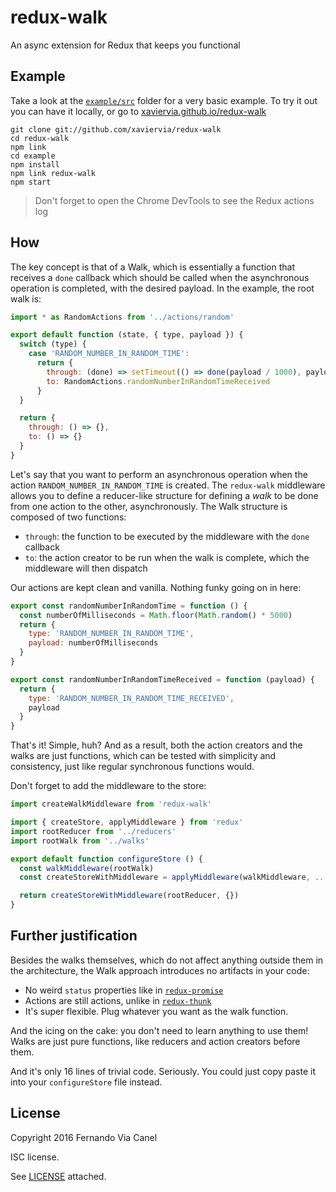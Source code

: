 # redux-walk

An async extension for Redux that keeps you functional

## Example

Take a look at the [`example/src`](https://github.com/xaviervia/redux-walk/tree/master/example/src) folder for a very basic example. To try it out you can have it locally, or go to [xaviervia.github.io/redux-walk](http://xaviervia.github.io/redux-walk/)

```
git clone git://github.com/xaviervia/redux-walk
cd redux-walk
npm link
cd example
npm install
npm link redux-walk
npm start
```

> Don't forget to open the Chrome DevTools to see the Redux actions log

## How

The key concept is that of a Walk, which is essentially a function that receives a `done` callback which should be called when the asynchronous operation is completed, with the desired payload. In the example, the root walk is:

```js
import * as RandomActions from '../actions/random'

export default function (state, { type, payload }) {
  switch (type) {
    case 'RANDOM_NUMBER_IN_RANDOM_TIME':
      return {
        through: (done) => setTimeout(() => done(payload / 1000), payload),
        to: RandomActions.randomNumberInRandomTimeReceived
      }
  }

  return {
    through: () => {},
    to: () => {}
  }
}
```

Let's say that you want to perform an asynchronous operation when the action `RANDOM_NUMBER_IN_RANDOM_TIME` is created. The `redux-walk` middleware allows you to define a reducer-like structure for defining a _walk_ to be done from one action to the other, asynchronously. The Walk structure is composed of two functions:

- `through`: the function to be executed by the middleware with the `done` callback
- `to`: the action creator to be run when the walk is complete, which the middleware will then dispatch

Our actions are kept clean and vanilla. Nothing funky going on in here:

```js
export const randomNumberInRandomTime = function () {
  const numberOfMilliseconds = Math.floor(Math.random() * 5000)
  return {
    type: 'RANDOM_NUMBER_IN_RANDOM_TIME',
    payload: numberOfMilliseconds
  }
}

export const randomNumberInRandomTimeReceived = function (payload) {
  return {
    type: 'RANDOM_NUMBER_IN_RANDOM_TIME_RECEIVED',
    payload
  }
}
```

That's it! Simple, huh? And as a result, both the action creators and the walks are just functions, which can be tested with simplicity and consistency, just like regular synchronous functions would.

Don't forget to add the middleware to the store:

```js
import createWalkMiddleware from 'redux-walk'

import { createStore, applyMiddleware } from 'redux'
import rootReducer from '../reducers'
import rootWalk from '../walks'

export default function configureStore () {
  const walkMiddleware(rootWalk)
  const createStoreWithMiddleware = applyMiddleware(walkMiddleware, ...middlewares)(createStore)

  return createStoreWithMiddleware(rootReducer, {})
}
```

## Further justification

Besides the walks themselves, which do not affect anything outside them in the architecture, the Walk approach introduces no artifacts in your code:

- No weird `status` properties like in [`redux-promise`](https://www.npmjs.com/package/redux-promise)
- Actions are still actions, unlike in [`redux-thunk`](https://www.npmjs.com/package/redux-thunk)
- It's super flexible. Plug whatever you want as the walk function.

And the icing on the cake: you don't need to learn anything to use them! Walks are just pure functions, like reducers and action creators before them.

And it's only 16 lines of trivial code. Seriously. You could just copy paste it into your `configureStore` file instead.

## License

Copyright 2016 Fernando Via Canel

ISC license.

See [LICENSE](LICENSE) attached.
